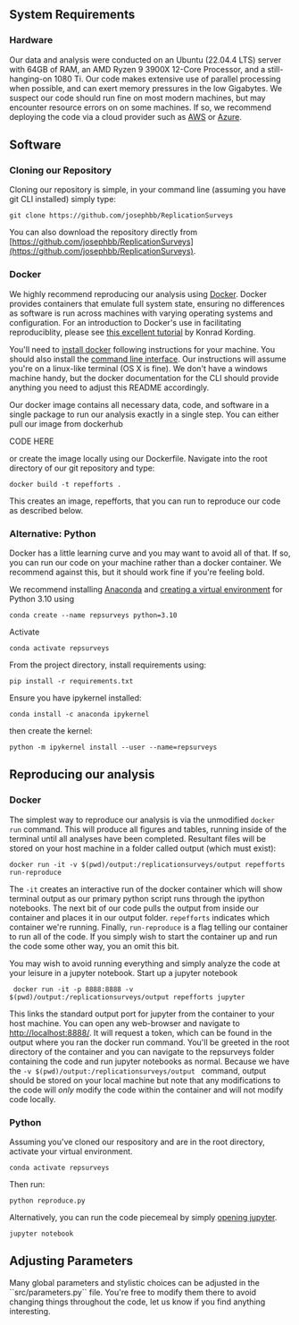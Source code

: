 

## System Requirements

### Hardware
Our data and analysis were conducted on an Ubuntu (22.04.4 LTS) server with 64GB of RAM, an AMD Ryzen 9 3900X 12-Core Processor, and a still-hanging-on 1080 Ti. Our code makes extensive use of parallel processing when possible, and can exert memory pressures in the low Gigabytes. We suspect our code should run fine on most modern machines, but may encounter resource errors on on some machines. If so, we recommend deploying the code via a cloud provider such as [AWS](https://aws.amazon.com/getting-started/hands-on/deploy-docker-containers/) or [Azure](https://azure.microsoft.com/en-us/products/kubernetes-service/docker?ef_id=_k_CjwKCAjw34qzBhBmEiwAOUQcFx_0B2-UFILo27RHLdv0FoDhYtqzPqgJY0YcWtep1RndzVOyYekrJxoCFpcQAvD_BwE_k_&OCID=AIDcmm5edswduu_SEM__k_CjwKCAjw34qzBhBmEiwAOUQcFx_0B2-UFILo27RHLdv0FoDhYtqzPqgJY0YcWtep1RndzVOyYekrJxoCFpcQAvD_BwE_k_&gad_source=1&gclid=CjwKCAjw34qzBhBmEiwAOUQcFx_0B2-UFILo27RHLdv0FoDhYtqzPqgJY0YcWtep1RndzVOyYekrJxoCFpcQAvD_BwE). 

## Software 

### Cloning our Repository
Cloning our repository is simple, in your command line (assuming you have git CLI installed) simply type: 

```
git clone https://github.com/josephbb/ReplicationSurveys
```

You can also download the repository directly from [https://github.com/josephbb/ReplicationSurveys](https://github.com/josephbb/ReplicationSurveys).  
 

### Docker
We highly recommend reproducing our analysis using [Docker](https://www.docker.com/). Docker provides containers that emulate full system state, ensuring no differences as software is run across machines with varying operating systems and configuration. For an introduction to Docker's use in facilitating reproduciblity, please see [this excellent tutorial](https://kordinglab.com/2022/10/28/LabTeaching-Docker-for-Science.html) by Konrad Kording. 

You'll need to [install docker](https://www.docker.com/products/docker-desktop/) following instructions for your machine. You should also install the [command line interface](https://www.docker.com/products/cli/). Our instructions will assume you're on a linux-like terminal (OS X is fine). We don't have a windows machine handy, but the docker documentation for the CLI should provide anything you need to adjust this README accordingly. 

Our docker image contains all necessary data, code, and software in a single package to run our analysis exactly in a single step. You can either pull our image from dockerhub 

CODE HERE

or create the image locally using our Dockerfile. Navigate into the root directory of our git repository and type: 

```
docker build -t repefforts .
```
This creates an image, repefforts, that you can run to reproduce our code as described below. 

### Alternative: Python
Docker has a little learning curve and you may want to avoid all of that. If so, you can run our code on your machine rather than a docker container. We recommend against this, but it should work fine if you're feeling bold. 

We recommend installing [Anaconda](https://www.anaconda.com/) and [creating a virtual environment](https://medium.com/@nrk25693/how-to-add-your-conda-environment-to-your-jupyter-notebook-in-just-4-steps-abeab8b8d084) for Python 3.10 using 

```
conda create --name repsurveys python=3.10
```

Activate

```
conda activate repsurveys
```

From the project directory, install requirements using:

```
pip install -r requirements.txt
```

Ensure you have ipykernel installed:

```
conda install -c anaconda ipykernel
```

then create the kernel:

```
python -m ipykernel install --user --name=repsurveys
```


## Reproducing our analysis

### Docker
The simplest way to reproduce our analysis is via the unmodified ```docker run``` command. This will produce all figures and tables, running inside of the terminal until all analyses have been completed. Resultant files will be stored on your host machine in a folder called output (which must exist):

```
docker run -it -v $(pwd)/output:/replicationsurveys/output repefforts run-reproduce
```

The ```-it``` creates an interactive run of the docker container which will show terminal output as our primary python script runs through the ipython notebooks. The next bit of our code pulls the output from inside our container and places it in our output folder. ```repefforts``` indicates which container we're running. Finally, ```run-reproduce``` is a flag telling our container to run all of the code. If you simply wish to start the container up and run the code some other way, you an omit this bit.

You may wish to avoid running everything and simply analyze the code at your leisure in a jupyter notebook. Start up a jupyter notebook

```
 docker run -it -p 8888:8888 -v $(pwd)/output:/replicationsurveys/output repefforts jupyter
 ```

This links the standard output port for jupyter from the container to your host machine. You can open any web-browser and navigate to [http://localhost:8888/](http://localhost:8888/). It will request a token, which can be found in the output where you ran the docker run command. You'll be greeted in the root directory of the container and you can navigate to the repsurveys folder containing the code and run jupyter notebooks as normal. Because we have the ```-v $(pwd)/output:/replicationsurveys/output ``` command, output should be stored on your local machine but note that any modifications to the code will *only* modify the code within the container and will not modify code locally. 

### Python

Assuming you've cloned our respository and are in the root directory, activate your virtual environment. 

```
conda activate repsurveys
```

Then run: 

```
python reproduce.py 
```

Alternatively, you can run the code piecemeal by simply [opening jupyter](https://docs.jupyter.org/en/latest/running.html). 

```
jupyter notebook
```

<h2>Adjusting Parameters</h2>
Many global parameters and stylistic choices can be adjusted in the ``src/parameters.py`` file. You're free to modify them there to avoid changing things throughout the code, let us know if you find anything interesting. 


